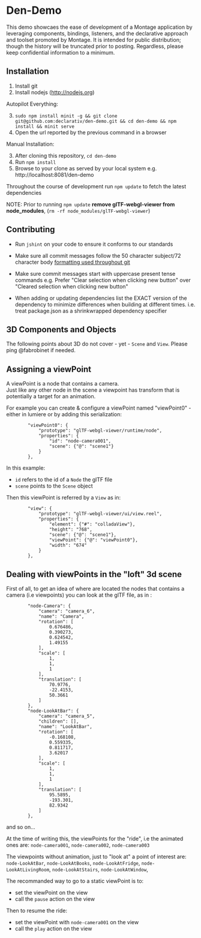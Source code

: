 Den-Demo
========

This demo showcaes the ease of development of a Montage application by leveraging components, bindings, listeners,
and the declarative approach and toolset promoted by Montage. It is intended for public distribution; though the
history will be truncated prior to posting. Regardless, please keep confidential information to a minimum.

Installation
------------
1. Install git
2. Install nodejs (http://nodejs.org)

Autopilot Everything:

3. `sudo npm install minit -g && git clone git@github.com:declarativ/den-demo.git && cd den-demo && npm install && minit serve`
4. Open the url reported by the previous command in a browser

Manual Installation:

3. After cloning this repository, `cd den-demo`
4. Run `npm install`
5. Browse to your clone as served by your local system e.g. http://localhost:8081/den-demo

Throughout the course of development run `npm update` to fetch the latest dependencies

NOTE: Prior to running `npm update` **remove glTF-webgl-viewer from node_modules**, (`rm -rf node_modules/glTF-webgl-viewer`)

Contributing
------------
- Run `jshint` on your code to ensure it conforms to our standards

- Make sure all commit messages follow the 50 character subject/72 character
body [formatting used throughout git](http://tbaggery.com/2008/04/19/a-note-about-git-commit-messages.html) 

- Make sure commit messages start with uppercase present tense commands
e.g. Prefer "Clear selection when clicking new button" over
"Cleared selection when clicking new button"

- When adding or updating dependencies list the EXACT version of the dependency
to minimize differences when building at different times.
i.e. treat package.json as a shrinkwrapped dependency specifier

3D Components and Objects
-------------------------

The following points about 3D do not cover - yet - `Scene` and `View`.
Please ping @fabrobinet if needed.

Assigning a viewPoint
---------------------

A viewPoint is a node that contains a camera.  
Just like any other node in the scene a viewpoint has transform that is potentially a target for an animation.  

For example you can create & configure a viewPoint named "viewPoint0" - either in lumiere or by adding this serialization:

```
        "viewPoint0": {
            "prototype": "glTF-webgl-viewer/runtime/node",
            "properties": {
                "id": "node-camera001",
                "scene": {"@": "scene1"}
            }
        },
```

In this example:
* `id` refers to the id of a `Node` the glTF file 
* `scene` points to the `Scene` object

Then this viewPoint is referred by a `View` as in:

```
        "view": {
            "prototype": "glTF-webgl-viewer/ui/view.reel",
            "properties": {
                "element": {"#": "colladaView"},
                "height": "768",
                "scene": {"@": "scene1"},
                "viewPoint": {"@": "viewPoint0"},
                "width": "674"
            }
        },
```

Dealing with viewPoints in the "loft" 3d scene
----------------------------------------------

First of all, to get an idea of where are located the nodes that contains a camera (i.e viewpoints) you can look at the glTF file, as in :

```
        "node-Camera": {
            "camera": "camera_6",
            "name": "Camera",
            "rotation": [
                0.676486,
                0.390273,
                0.624542,
                1.49155
            ],
            "scale": [
                1,
                1,
                1
            ],
            "translation": [
                70.9776,
                -22.4153,
                50.3661
            ]
        },
        "node-LookAtBar": {
            "camera": "camera_5",
            "children": [],
            "name": "LookAtBar",
            "rotation": [
                -0.168108,
                0.559335,
                0.811717,
                3.62017
            ],
            "scale": [
                1,
                1,
                1
            ],
            "translation": [
                95.5895,
                -193.301,
                82.9342
            ]
        },
```

and so on...  

At the time of writing this, the viewPoints for the "ride", i.e the animated ones are: `node-camera001`, `node-camera002`, `node-camera003`

The viewpoints without animation, just to "look at" a point of interest are:
`node-LookAtBar`, `node-LookAtBooks`, `node-LookAtFridge`, `node-LookAtLivingRoom`, `node-LookAtStairs`, `node-LookAtWindow`, 

The recommanded way to go to a static viewPoint is to:
* set the viewPoint on the view
* call the `pause` action on the view

Then to resume the ride:
* set the viewPoint with `node-camera001` on the view
* call the `play` action on the view

